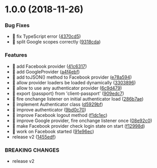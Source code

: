 # 1.0.0 (2018-11-26)


### Bug Fixes

* 🐛 fix TypeScript error ([4370cd5](https://github.com/streamich/client-passport/commit/4370cd5))
* 🐛 split Google scopes correctly ([9318cda](https://github.com/streamich/client-passport/commit/9318cda))


### Features

* 🎸 add Facebook provider ([41c6317](https://github.com/streamich/client-passport/commit/41c6317))
* 🎸 add GoogleProvider ([a4f4ebf](https://github.com/streamich/client-passport/commit/a4f4ebf))
* 🎸 add toJSON() method to Facebook provider ([e78a594](https://github.com/streamich/client-passport/commit/e78a594))
* 🎸 allow provider loaders be loaded dynamically ([3303896](https://github.com/streamich/client-passport/commit/3303896))
* 🎸 allow to use any authenticator provider ([6c9d479](https://github.com/streamich/client-passport/commit/6c9d479))
* 🎸 export {passport} from 'client-passport' ([909edc7](https://github.com/streamich/client-passport/commit/909edc7))
* 🎸 fire onchange listener on initial authenticator load ([286b7ae](https://github.com/streamich/client-passport/commit/286b7ae))
* 🎸 implement Authenticator class ([d5929bf](https://github.com/streamich/client-passport/commit/d5929bf))
* 🎸 improve authenticator ([9bd0c70](https://github.com/streamich/client-passport/commit/9bd0c70))
* 🎸 improve Facebook logout method ([f1dc1ec](https://github.com/streamich/client-passport/commit/f1dc1ec))
* 🎸 improve Google provider, fire onchange listener once ([08e92c0](https://github.com/streamich/client-passport/commit/08e92c0))
* 🎸 make Facebook provider check login state on start ([f12998d](https://github.com/streamich/client-passport/commit/f12998d))
* 🎸 work on Facebook started ([91e96ec](https://github.com/streamich/client-passport/commit/91e96ec))
* release v2 ([1455edf](https://github.com/streamich/client-passport/commit/1455edf))


### BREAKING CHANGES

* release v2
